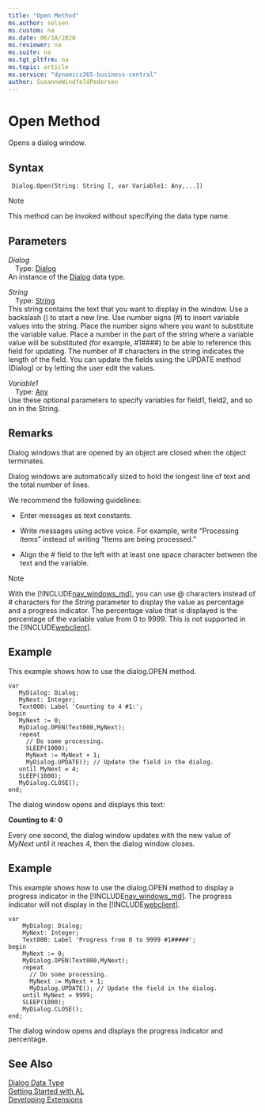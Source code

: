 ```yaml
---
title: "Open Method"
ms.author: solsen
ms.custom: na
ms.date: 06/18/2020
ms.reviewer: na
ms.suite: na
ms.tgt_pltfrm: na
ms.topic: article
ms.service: "dynamics365-business-central"
author: SusanneWindfeldPedersen
---
```

[//]: # (START>DO_NOT_EDIT)
[//]: # (IMPORTANT:Do not edit any of the content between here and the END>DO_NOT_EDIT.)
[//]: # (Any modifications should be made in the .xml files in the ModernDev repo.)
# Open Method
Opens a dialog window.


## Syntax
```
 Dialog.Open(String: String [, var Variable1: Any,...])
```
> [!NOTE]  
> This method can be invoked without specifying the data type name.  
## Parameters
*Dialog*  
&emsp;Type: [Dialog](dialog-data-type.md)  
An instance of the [Dialog](dialog-data-type.md) data type.  

*String*  
&emsp;Type: [String](../string/string-data-type.md)  
This string contains the text that you want to display in the window. Use a backslash (\) to start a new line. Use number signs (#) to insert variable values into the string. Place the number signs where you want to substitute the variable value. Place a number in the part of the string where a variable value will be substituted (for example, #1####) to be able to reference this field for updating.  The number of # characters in the string indicates the length of the field. You can update the fields using the UPDATE method (Dialog) or by letting the user edit the values.
          
*Variable1*  
&emsp;Type: [Any](../any/any-data-type.md)  
Use these optional parameters to specify variables for field1, field2, and so on in the String.  



[//]: # (IMPORTANT: END>DO_NOT_EDIT)

## Remarks
  
Dialog windows that are opened by an object are closed when the object terminates.  
  
 Dialog windows are automatically sized to hold the longest line of text and the total number of lines.  
  
 We recommend the following guidelines:  
  
-   Enter messages as text constants.  
  
-   Write messages using active voice. For example, write “Processing items” instead of writing “Items are being processed.”  
  
-   Align the \# field to the left with at least one space character between the text and the variable.

> [!NOTE]
> With the [!INCLUDE[nav_windows_md](../../includes/nav_windows_md.md)], you can use @ characters instead of # characters for the *String* parameter to display the value as percentage and a progress indicator. The percentage value that is displayed is the percentage of the variable value from 0 to 9999. This is not supported in the [!INCLUDE[webclient](../../includes/webclient.md)].  
  
## Example  
 This example shows how to use the dialog.OPEN method.  
  
 ```
var
    MyDialog: Dialog;
    MyNext: Integer;
    Text000: Label 'Counting to 4 #1:';
begin
    MyNext := 0;  
    MyDialog.OPEN(Text000,MyNext);  
    repeat  
      // Do some processing.  
      SLEEP(1000);  
      MyNext := MyNext + 1;  
      MyDialog.UPDATE(); // Update the field in the dialog.  
    until MyNext = 4;  
    SLEEP(1000);  
    MyDialog.CLOSE();  
end;
```  
  
 The dialog window opens and displays this text:  
  
 **Counting to 4: 0**  
  
 Every one second, the dialog window updates with the new value of *MyNext* until it reaches 4, then the dialog window closes.  
  
## Example  
 This example shows how to use the dialog.OPEN method to display a progress indicator in the [!INCLUDE[nav_windows_md](../../includes/nav_windows_md.md)]. The progress indicator will not display in the [!INCLUDE[webclient](../../includes/webclient.md)].
  
```  
var
    MyDialog: Dialog;
    MyNext: Integer;
    Text000: Label 'Progress from 0 to 9999 #1#####';
begin
    MyNext := 0;  
    MyDialog.OPEN(Text000,MyNext);  
    repeat  
      // Do some processing.  
      MyNext := MyNext + 1;  
      MyDialog.UPDATE(); // Update the field in the dialog.  
    until MyNext = 9999;  
    SLEEP(1000);  
    MyDialog.CLOSE();  
end;
```  
  
The dialog window opens and displays the progress indicator and percentage.  
  

## See Also
[Dialog Data Type](dialog-data-type.md)  
[Getting Started with AL](../../devenv-get-started.md)  
[Developing Extensions](../../devenv-dev-overview.md)